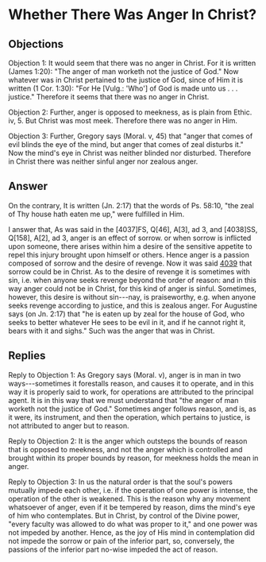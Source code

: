 # Whether There Was Anger In Christ?

## Objections

Objection 1: It would seem that there was no anger in Christ. For it is written (James 1:20): "The anger of man worketh not the justice of God." Now whatever was in Christ pertained to the justice of God, since of Him it is written (1 Cor. 1:30): "For He [Vulg.: 'Who'] of God is made unto us . . . justice." Therefore it seems that there was no anger in Christ.

Objection 2: Further, anger is opposed to meekness, as is plain from Ethic. iv, 5. But Christ was most meek. Therefore there was no anger in Him.

Objection 3: Further, Gregory says (Moral. v, 45) that "anger that comes of evil blinds the eye of the mind, but anger that comes of zeal disturbs it." Now the mind's eye in Christ was neither blinded nor disturbed. Therefore in Christ there was neither sinful anger nor zealous anger.

## Answer

On the contrary, It is written (Jn. 2:17) that the words of Ps. 58:10, "the zeal of Thy house hath eaten me up," were fulfilled in Him.

I answer that, As was said in the [4037]FS, Q[46], A[3], ad 3, and [4038]SS, Q[158], A[2], ad 3, anger is an effect of sorrow. or when sorrow is inflicted upon someone, there arises within him a desire of the sensitive appetite to repel this injury brought upon himself or others. Hence anger is a passion composed of sorrow and the desire of revenge. Now it was said [4039](A[6]) that sorrow could be in Christ. As to the desire of revenge it is sometimes with sin, i.e. when anyone seeks revenge beyond the order of reason: and in this way anger could not be in Christ, for this kind of anger is sinful. Sometimes, however, this desire is without sin---nay, is praiseworthy, e.g. when anyone seeks revenge according to justice, and this is zealous anger. For Augustine says (on Jn. 2:17) that "he is eaten up by zeal for the house of God, who seeks to better whatever He sees to be evil in it, and if he cannot right it, bears with it and sighs." Such was the anger that was in Christ.

## Replies

Reply to Objection 1: As Gregory says (Moral. v), anger is in man in two ways---sometimes it forestalls reason, and causes it to operate, and in this way it is properly said to work, for operations are attributed to the principal agent. It is in this way that we must understand that "the anger of man worketh not the justice of God." Sometimes anger follows reason, and is, as it were, its instrument, and then the operation, which pertains to justice, is not attributed to anger but to reason.

Reply to Objection 2: It is the anger which outsteps the bounds of reason that is opposed to meekness, and not the anger which is controlled and brought within its proper bounds by reason, for meekness holds the mean in anger.

Reply to Objection 3: In us the natural order is that the soul's powers mutually impede each other, i.e. if the operation of one power is intense, the operation of the other is weakened. This is the reason why any movement whatsoever of anger, even if it be tempered by reason, dims the mind's eye of him who contemplates. But in Christ, by control of the Divine power, "every faculty was allowed to do what was proper to it," and one power was not impeded by another. Hence, as the joy of His mind in contemplation did not impede the sorrow or pain of the inferior part, so, conversely, the passions of the inferior part no-wise impeded the act of reason.